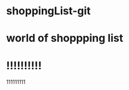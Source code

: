 # shoppingList-git
# world of shoppping list
!!!!!!!!!!
===============================

111111111

